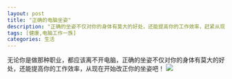 ```yaml
---
layout: post
title: "正确的电脑坐姿"
description: "正确的坐姿不仅对你的身体有莫大的好处，还能提高你的工作效率，赶紧从现在开始学习吧！."
tags: [健康,电脑工作一族]
categories: 生活
---
```


无论你是做那种职业，都应该离不开电脑，正确的坐姿不仅对你的身体有莫大的好处，还能提高你的工作效率，从现在开始改正你的坐姿吧！
![](/blog/images/posts_imgs/201603150101.png)
